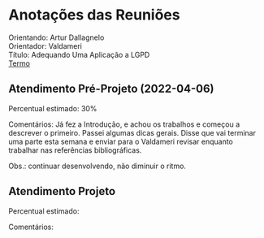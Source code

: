 # Anotações das Reuniões

Orientando: Artur Dallagnelo  
Orientador: Valdameri  
Título: Adequando Uma Aplicação a LGPD  
[Termo](./TermoCompromisso.docx "Termo")  

## Atendimento Pré-Projeto (2022-04-06)

Percentual estimado: 30%  

Comentários:  Já fez a Introdução, e achou os trabalhos e começou a descrever o primeiro.
Passei algumas dicas gerais. Disse que vai terminar uma parte esta semana e enviar para o Valdameri revisar enquanto trabalhar nas referências bibliográficas.  

Obs.: continuar desenvolvendo, não diminuir o ritmo.  

## Atendimento Projeto

Percentual estimado:  

Comentários:  
